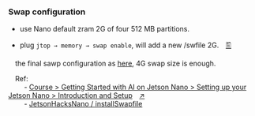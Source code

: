 ### Swap configuration

- use Nano default zram 2G of four 512 MB partitions.

- plug `jtop → memory → swap enable`, will add a new /swfile 2G.　[🖺](https://github.com/tingkts/Nvidia-Jetson-Nano/blob/main/assets/jtop%20%E2%86%92%204MEM%20%E2%86%92%20Swap.png)

&emsp;the final sawp configuration as [here](https://github.com/tingkts/Nvidia-Jetson-Nano/blob/main/assets/swap%20size%204G.png), 4G swap size is enough.

&emsp;Ref:
</br>&emsp;&emsp; - [Course > Getting Started with AI on Jetson Nano > Setting up your Jetson Nano > Introduction and Setup](https://courses.nvidia.com/courses/course-v1:DLI+S-RX-02+V2/courseware/b2e02e999d9247eb8e33e893ca052206/63a4dee75f2e4624afbc33bce7811a9b/?child=first)&emsp;[↗](../assets/nvidia%20course%20swap%20settings.png)
</br>&emsp;&emsp; - [JetsonHacksNano / installSwapfile](https://github.com/JetsonHacksNano/installSwapfile)
